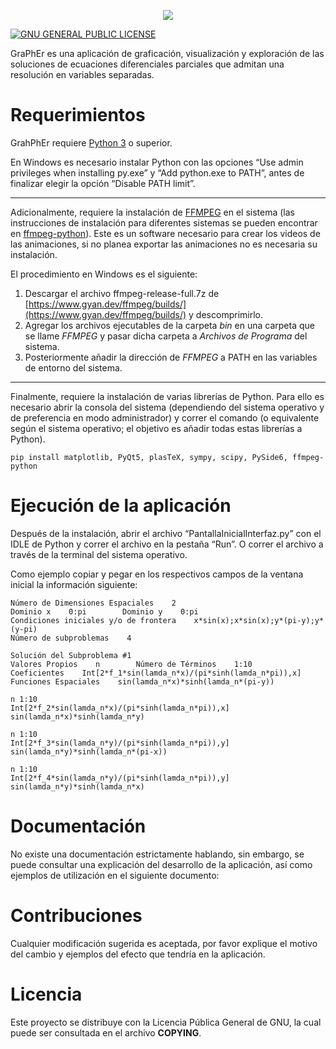 <p align="center">
    <a href="https://github.com/LuisNavaFisBio/GraPhEr_Ecuaciones-Diferenciales-Parciales-Separables">
        <img src="https://github.com/LuisNavaFisBio/GraPhEr_Ecuaciones-Diferenciales-Parciales-Separables/blob/main/LogoPrincipal.png">
    </a>
</p>

[![GNU GENERAL PUBLIC LICENSE](https://www.gnu.org/graphics/gplv3-127x51.png?style=flat)](https://www.gnu.org/licenses/gpl-3.0.html#license-text)

GraPhEr es una aplicación de graficación, visualización y exploración de las soluciones de ecuaciones diferenciales parciales que admitan una resolución en variables separadas.

# Requerimientos

GrahPhEr requiere [Python 3](https://www.python.org/downloads/) o superior. 

En Windows es necesario instalar Python con las opciones “Use admin privileges when installing py.exe” y “Add python.exe to PATH”, antes de finalizar elegir la opción “Disable PATH limit”.

---

Adicionalmente, requiere la instalación de [FFMPEG](https://ffmpeg.org/download.html) en el sistema (las instrucciones de instalación para diferentes sistemas se pueden encontrar en 
[ffmpeg-python](https://github.com/kkroening/ffmpeg-python)). Este es un software necesario para crear los videos de las animaciones, si no planea exportar las animaciones no es necesaria su instalación.

El procedimiento en Windows es el siguiente:
1. Descargar el archivo ffmpeg-release-full.7z de [https://www.gyan.dev/ffmpeg/builds/](https://www.gyan.dev/ffmpeg/builds/) y descomprimirlo.
2. Agregar los archivos ejecutables de la carpeta *bin* en una carpeta que se llame *FFMPEG* y pasar dicha carpeta a *Archivos de Programa* del sistema.
3. Posteriormente añadir la dirección de *FFMPEG* a PATH en las variables de entorno del sistema.

---

Finalmente, requiere la instalación de varias librerías de Python. Para ello es necesario abrir la consola del sistema (dependiendo del sistema operativo y de preferencia en modo administrador) y correr el comando (o equivalente según el sistema operativo; el objetivo es añadir todas estas librerías a Python).

```
pip install matplotlib, PyQt5, plasTeX, sympy, scipy, PySide6, ffmpeg-python
```

# Ejecución de la aplicación

Después de la instalación, abrir el archivo “PantallaInicialInterfaz.py” con el IDLE de Python y correr el archivo en la pestaña “Run”. O correr el archivo a través de la terminal del sistema operativo.

Como ejemplo copiar y pegar en los respectivos campos de la ventana inicial la información siguiente:

```
Número de Dimensiones Espaciales    2
Dominio x    0:pi        Dominio y    0:pi
Condiciones iniciales y/o de frontera    x*sin(x);x*sin(x);y*(pi-y);y*(y-pi)
Número de subproblemas    4

Solución del Subproblema #1
Valores Propios    n        Número de Términos    1:10
Coeficientes    Int[2*f_1*sin(lamda_n*x)/(pi*sinh(lamda_n*pi)),x]
Funciones Espaciales    sin(lamda_n*x)*sinh(lamda_n*(pi-y))

n 1:10
Int[2*f_2*sin(lamda_n*x)/(pi*sinh(lamda_n*pi)),x]
sin(lamda_n*x)*sinh(lamda_n*y)

n 1:10
Int[2*f_3*sin(lamda_n*y)/(pi*sinh(lamda_n*pi)),y]
sin(lamda_n*y)*sinh(lamda_n*(pi-x))

n 1:10
Int[2*f_4*sin(lamda_n*y)/(pi*sinh(lamda_n*pi)),y]
sin(lamda_n*y)*sinh(lamda_n*x)
```

# Documentación

No existe una documentación estrictamente hablando, sin embargo, se puede consultar una explicación del desarrollo de la aplicación, así como ejemplos de utilización en el siguiente documento:


# Contribuciones
Cualquier modificación sugerida es aceptada, por favor explique el motivo del cambio y ejemplos del efecto que tendría en la aplicación. 

# Licencia
Este proyecto se distribuye con la Licencia Pública General de GNU, la cual puede ser consultada en el archivo **COPYING**.
